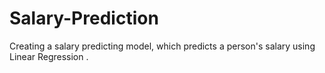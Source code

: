 # Salary-Prediction
Creating a salary predicting model, which predicts a person's salary  using Linear Regression . 
